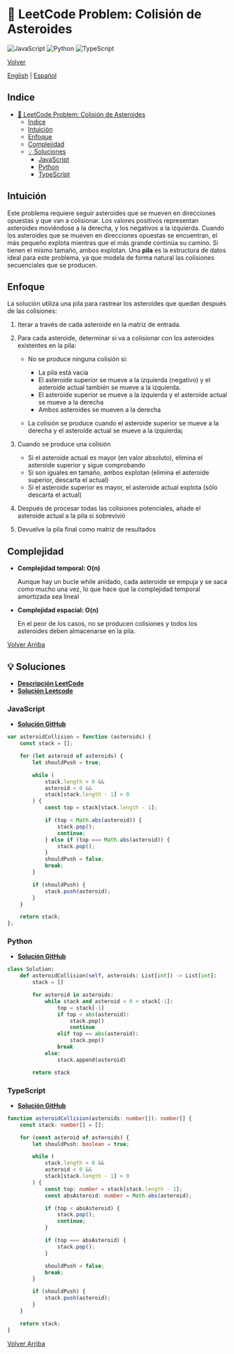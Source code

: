 # 🤔 LeetCode Problem: Colisión de Asteroides

![JavaScript](https://img.shields.io/badge/JavaScript-F7DF1E?logo=javascript&logoColor=black)
![Python](https://img.shields.io/badge/Python-3776AB?logo=python&logoColor=white)
![TypeScript](https://img.shields.io/badge/TypeScript-3178C6?logo=typescript&logoColor=white)

[Volver](../README.md)

[English](./735.AsteroidCollision.md) | [Español](./735.AsteroidCollision-es.md)

## Indice

- [🤔 LeetCode Problem: Colisión de Asteroides](#-leetcode-problem-colisión-de-asteroides)
  - [Indice](#indice)
  - [Intuición](#intuición)
  - [Enfoque](#enfoque)
  - [Complejidad](#complejidad)
  - [💡 Soluciones](#-soluciones)
    - [JavaScript](#javascript)
    - [Python](#python)
    - [TypeScript](#typescript)

## Intuición

Este problema requiere seguir asteroides que se mueven en direcciones opuestas y que van a colisionar. Los valores positivos representan asteroides moviéndose a la derecha, y los negativos a la izquierda. Cuando los asteroides que se mueven en direcciones opuestas se encuentran, el más pequeño explota mientras que el más grande continúa su camino. Si tienen el mismo tamaño, ambos explotan. Una **pila** es la estructura de datos ideal para este problema, ya que modela de forma natural las colisiones secuenciales que se producen.

## Enfoque

La solución utiliza una pila para rastrear los asteroides que quedan después de las colisiones:

1. Iterar a través de cada asteroide en la matriz de entrada.
2. Para cada asteroide, determinar si va a colisionar con los asteroides existentes en la pila:

    - No se produce ninguna colisión si:

        - La pila está vacía
        - El asteroide superior se mueve a la izquierda (negativo) y el asteroide actual también se mueve a la izquierda.
        - El asteroide superior se mueve a la izquierda y el asteroide actual se mueve a la derecha
        - Ambos asteroides se mueven a la derecha

    - La colisión se produce cuando el asteroide superior se mueve a la derecha y el asteroide actual se mueve a la izquierda¡

3. Cuando se produce una colisión

    - Si el asteroide actual es mayor (en valor absoluto), elimina el asteroide superior y sigue comprobando
    - Si son iguales en tamaño, ambos explotan (elimina el asteroide superior, descarta el actual)
    - Si el asteroide superior es mayor, el asteroide actual explota (sólo descarta el actual)

4. Después de procesar todas las colisiones potenciales, añade el asteroide actual a la pila si sobrevivió
5. Devuelve la pila final como matriz de resultados

## Complejidad

- **Complejidad temporal: O(n)**

    Aunque hay un bucle while anidado, cada asteroide se empuja y se saca como mucho una vez, lo que hace que la complejidad temporal amortizada sea lineal

- **Complejidad espacial: O(n)**

    En el peor de los casos, no se producen colisiones y todos los asteroides deben almacenarse en la pila.

[Volver Arriba](#indice)

## 💡 Soluciones

- **[Descripción LeetCode](https://leetcode.com/problems/asteroid-collision/description/)**
- **[Solución Leetcode](https://leetcode.com/problems/asteroid-collision/solutions/6623173/easy-solution-js-ts-python/)**

### JavaScript

- **[Solución GitHub](../solutions/JavaScript/735.AsteroidCollision.js)**

```javascript
var asteroidCollision = function (asteroids) {
    const stack = [];

    for (let asteroid of asteroids) {
        let shouldPush = true;

        while (
            stack.length > 0 &&
            asteroid < 0 &&
            stack[stack.length - 1] > 0
        ) {
            const top = stack[stack.length - 1];

            if (top < Math.abs(asteroid)) {
                stack.pop();
                continue;
            } else if (top === Math.abs(asteroid)) {
                stack.pop();
            }
            shouldPush = false;
            break;
        }

        if (shouldPush) {
            stack.push(asteroid);
        }
    }

    return stack;
};
```

### Python

- **[Solución GitHub](../solutions/Python/735.AsteroidCollision.py)**

```python
class Solution:
    def asteroidCollision(self, asteroids: List[int]) -> List[int]:
        stack = []

        for asteroid in asteroids:
            while stack and asteroid < 0 < stack[-1]:
                top = stack[-1]
                if top < abs(asteroid):
                    stack.pop()
                    continue
                elif top == abs(asteroid):
                    stack.pop()
                break
            else:
                stack.append(asteroid)

        return stack

```

### TypeScript

- **[Solución GitHub](../solutions/TypeScript/735.AsteroidCollision.ts)**

```typescript
function asteroidCollision(asteroids: number[]): number[] {
    const stack: number[] = [];

    for (const asteroid of asteroids) {
        let shouldPush: boolean = true;

        while (
            stack.length > 0 &&
            asteroid < 0 &&
            stack[stack.length - 1] > 0
        ) {
            const top: number = stack[stack.length - 1];
            const absAsteroid: number = Math.abs(asteroid);

            if (top < absAsteroid) {
                stack.pop();
                continue;
            }

            if (top === absAsteroid) {
                stack.pop();
            }

            shouldPush = false;
            break;
        }

        if (shouldPush) {
            stack.push(asteroid);
        }
    }

    return stack;
}
```

[Volver Arriba](#indice)
